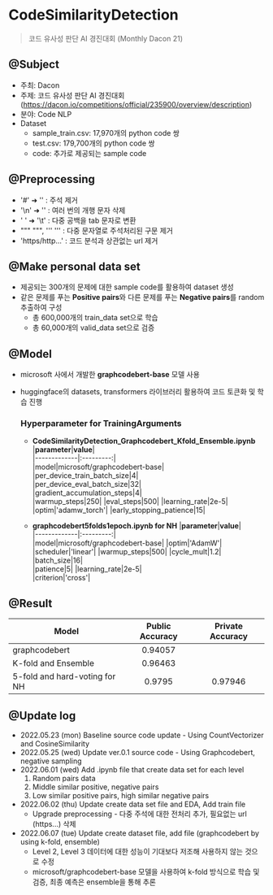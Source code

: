 # CodeSimilarityDetection
> 코드 유사성 판단 AI 경진대회 (Monthly Dacon 21)

## @Subject
- 주최: Dacon
- 주제: 코드 유사성 판단 AI 경진대회 (https://dacon.io/competitions/official/235900/overview/description)
- 분야: Code NLP
- Dataset
  - sample_train.csv: 17,970개의 python code 쌍
  - test.csv: 179,700개의 python code 쌍
  - code: 추가로 제공되는 sample code


## @Preprocessing
- '#' ➜ '' : 주석 제거
- '\n' ➜ '' : 여러 번의 개행 문자 삭제
- '    ' ➜ '\t' : 다중 공백을 tab 문자로 변환
- """ """, ''' ''' : 다중 문자열로 주석처리된 구문 제거
- 'https/http...' : 코드 분석과 상관없는 url 제거


## @Make personal data set
- 제공되는 300개의 문제에 대한 sample code를 활용하여 dataset 생성
- 같은 문제를 푸는 **Positive pairs**와 다른 문제를 푸는 **Negative pairs**를 random 추출하여 구성
  - 총 600,000개의 train_data set으로 학습
  - 총 60,000개의 valid_data set으로 검증


## @Model
- microsoft 사에서 개발한 **graphcodebert-base** 모델 사용
- huggingface의 datasets, transformers 라이브러리 활용하여 코드 토큰화 및 학습 진행

  ### Hyperparameter for TrainingArguments
  - **CodeSimilarityDetection_Graphcodebert_Kfold_Ensemble.ipynb**
    |**parameter**|**value**|  
    |-------------|:---------:|  
    |model|microsoft/graphcodebert-base|
    |per_device_train_batch_size|4|  
    |per_device_eval_batch_size|32|  
    |gradient_accumulation_steps|4|  
    |warmup_steps|250|
    |eval_steps|500|
    |learning_rate|2e-5|  
    |optim|'adamw_torch'|
    |early_stopping_patience|15|
    
  - **graphcodebert5folds1epoch.ipynb for NH**
    |**parameter**|**value**|  
    |-------------|:---------:|  
    |model|microsoft/graphcodebert-base|
    |optim|'AdamW'|
    |scheduler|'linear'|
    |warmup_steps|500|
    |cycle_mult|1.2|
    |batch_size|16|  
    |patience|5|
    |learning_rate|2e-5|  
    |criterion|'cross'|

## @Result
|Model|Public Accuracy|Private Accuracy|
|---|:---:|:---:|
|graphcodebert|0.94057||
|K-fold and Ensemble|0.96463||
|5-fold and hard-voting for NH|0.9795|0.97946|


## @Update log
- 2022.05.23 (mon) Baseline source code update - Using CountVectorizer and CosineSimilarity
- 2022.05.25 (wed) Update ver.0.1 source code - Using Graphcodebert, negative sampling
- 2022.06.01 (wed) Add .ipynb file that create data set for each level
  1. Random pairs data
  2. Middle similar positive, negative pairs
  3. Low similar positive pairs, high similar negative pairs
- 2022.06.02 (thu) Update create data set file and EDA, Add train file
  - Upgrade preprocessing - 다중 주석에 대한 전처리 추가, 필요없는 url (https...) 삭제
- 2022.06.07 (tue) Update create dataset file, add file (graphcodebert by using k-fold, ensemble)
  - Level 2, Level 3 데이터에 대한 성능이 기대보다 저조해 사용하지 않는 것으로 수정
  - microsoft/graphcodebert-base 모델을 사용하여 k-fold 방식으로 학습 및 검증, 최종 예측은 ensemble을 통해 추론
